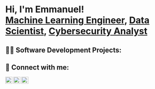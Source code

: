 <h1>Hi, I'm Emmanuel! <br/><a href="https://github.com/alafiatayo-emmanuel">Machine Learning Engineer</a>, <a href="https://www.linkedin.com/in/emmanuel-alafiatayo-191693136/">Data Scientist</a>, <a href="https://www.youtube.com/c/emmanuelalafiayo">Cybersecurity Analyst</a></h1>

<h2>👨‍💻 Software Development Projects:</h2>




<h2> 🤳 Connect with me:</h2>

[<img align="left" alt="JoshMadakor | Twitter" width="22px" src="https://cdn.jsdelivr.net/npm/simple-icons@v3/icons/twitter.svg" />][twitter]
[<img align="left" alt="JoshMadakor | LinkedIn" width="22px" src="https://cdn.jsdelivr.net/npm/simple-icons@v3/icons/linkedin.svg" />][linkedin]
[<img align="left" alt="JoshMadakor | Instagram" width="22px" src="https://cdn.jsdelivr.net/npm/simple-icons@v3/icons/instagram.svg" />][instagram]

[twitter]: https://twitter.com/EAlafiatayo
[instagram]: https://www.instagram.com/judah_alafiatayo
[linkedin]: https://www.linkedin.com/in/emmanuel-alafiatayo-191693136


<!--
**joshmadakor1/joshmadakor1** is a ✨ _special_ ✨ repository because its `README.md` (this file) appears on your GitHub profile.

Here are some ideas to get you started:

- 🔭 I’m currently working on ...
- 🌱 I’m currently learning ...
- 👯 I’m looking to collaborate on ...
- 🤔 I’m looking for help with ...
- 💬 Ask me about ...
- 📫 How to reach me: ...
- 😄 Pronouns: ...
- ⚡ Fun fact: ...
-->
